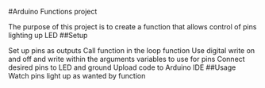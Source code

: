 #Arduino Functions project

The purpose of this project is to create a function that allows control of pins lighting up LED
##Setup

Set up pins as outputs 
Call function in the loop function
Use digital write on and off and write within the arguments variables to use for pins
Connect desired pins to LED and ground
Upload code to Arduino IDE
##Usage
Watch pins light up as wanted by function
